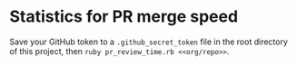# Statistics for PR merge speed

Save your GitHub token to a `.github_secret_token` file in the root directory of this project, then `ruby pr_review_time.rb <<org/repo>>`.